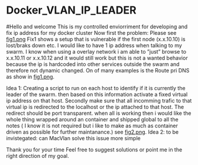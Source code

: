 # Docker_VLAN_IP_LEADER
#Hello and welcome
This is my controlled enviorriment for developing and fix ip address for my docker cluster
Now first the problem:
Please see <a href='fig1.png'>fig1.png</a>
Fix1 shows a setup that is vulnerable if the first node (x.x.10.10) is lost/braks down etc.
I would like to have 1 ip address when talking to my swarm. I know when using a overlay network i am able to ”just” browse to x.x.10.11 or x.x.10.12 and it would still work but this is not a wanted behavior because the ip is hardcoded into other services outside the swarm and therefore not dynamic changed. On of many examples is the Route pri DNS as show in <a href='fig1.png'>fig1.png</a>.

Idea 1:
Creating a script to run on each host to identify if it is currently the leader of the swarm. then based on this information activate a fixed virtual ip address on that host.
Secondly make sure that all incomming trafic to that virtual ip is redirected to the localhost or the ip attached to that host.
The redirect should be port transparent.
when all is working then i would like the whole thing wrapped around an container and shipped global to all the notes ( I know it is not required but i like to make as much as container driven as possible for further maintanance.)
see <a href='fig2.png'>fig2.png</a>.
Idea 2:
to be invistegated: can MacVlan solve this issue more simple



Thank you for your time
Feel free to suggest solutions or point me in the right direction of my goal.
